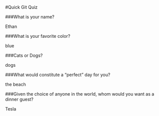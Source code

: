 #Quick Git Quiz

###What is your name?

Ethan

###What is your favorite color?

blue

###Cats or Dogs?

dogs

###What would constitute a “perfect” day for you?

the beach

###Given the choice of anyone in the world, whom would you want as a dinner guest?

Tesla
